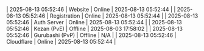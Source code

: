 | 2025-08-13 05:52:46 | Website | Online | 2025-08-13 05:52:44 |
| 2025-08-13 05:52:46 | Registration | Online | 2025-08-13 05:52:44 |
| 2025-08-13 05:52:46 | Auth Server | Online | 2025-08-13 05:52:44 |
| 2025-08-13 05:52:46 | Kezan (PvE) | Offline | 2025-08-03 17:58:02 |
| 2025-08-13 05:52:46 | Gurubashi (PvP) | Offline | N/A |
| 2025-08-13 05:52:46 | Cloudflare | Online | 2025-08-13 05:52:44 |
